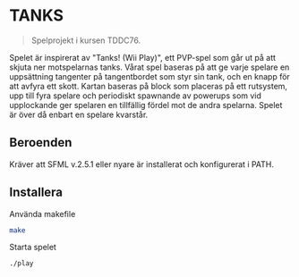 # TANKS
>Spelprojekt i kursen TDDC76.

Spelet är inspirerat av "Tanks! (Wii Play)", ett PVP-spel som går ut på att skjuta ner motspelarnas tanks. Vårat spel baseras på att ge varje spelare en uppsättning tangenter på tangentbordet som styr sin tank, och en knapp för att avfyra ett skott. Kartan baseras på block som placeras på ett rutsystem, upp till fyra spelare och periodiskt spawnande av powerups som vid upplockande ger spelaren en tillfällig fördel mot de andra spelarna. Spelet är över då enbart en spelare kvarstår.

## Beroenden

Kräver att SFML v.2.5.1 eller nyare är installerat och konfigurerat i PATH.

## Installera

Använda makefile
```sh
make
```

Starta spelet
```sh
./play
```
